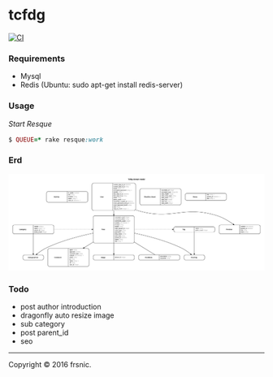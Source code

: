 # tcfdg 

[![CI](https://github.com/frsnic/tcfdg/actions/workflows/ci.yml/badge.svg)](https://github.com/frsnic/tcfdg/actions/workflows/ci.yml)

### Requirements

* Mysql
* Redis (Ubuntu: sudo apt-get install redis-server)

### Usage

*Start Resque*
```ruby
$ QUEUE=* rake resque:work
```

### Erd
![tcfdg](https://raw.githubusercontent.com/frsnic/tcfdg/master/erd.jpg)

### Todo

* post author introduction
* dragonfly auto resize image
* sub category
* post parent_id
* seo

--------------------------
Copyright © 2016 frsnic.
